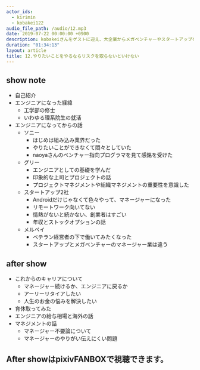 ```yaml
---
actor_ids:
  - kirimin
  - kobakei122
audio_file_path: /audio/12.mp3
date: 2019-07-22 00:00:00 +0900
description: kobakeiさんをゲストに迎え、大企業からメガベンチャーやスタートアップを経験したキャリアの話や、マネージャーのお仕事などについて話しました。
duration: "01:34:13"
layout: article
title: 12.やりたいことをやるならリスクを取らないといけない
---
```


## show note


- 自己紹介
- エンジニアになった経緯
    - 工学部の修士
    - いわゆる理系院生の就活
- エンジニアになってからの話
    - ソニー
        - はじめは組み込み業界だった
        - やりたいことができなくて悶々としていた
        - naoyaさんのベンチャー指向プログラマを見て感銘を受けた
    - グリー
        - エンジニアとしての基礎を学んだ
        - 印象的な上司とプロジェクトの話
        - プロジェクトマネジメントや組織マネジメントの重要性を意識した
    - スタートアップ2社
        - Androidだけじゃなくて色々やって、マネージャーになった
        - リモートワーク向いてない
        - 情熱がないと続かない、創業者はすごい
        - 年収とストックオプションの話
    - メルペイ
        - ベテラン経営者の下で働いてみたくなった
        - スタートアップとメガベンチャーのマネージャー業は違う

## after show


- これからのキャリアについて
    - マネージャー続けるか、エンジニアに戻るか
    - アーリーリタイアしたい
    - 人生のお金の悩みを解決したい
- 育休取ってみた
- エンジニアの給与相場と海外の話
- マネジメントの話
    - マネージャー不要論について
    - マネージャーのやりがい伝えにくい問題

## After showはpixivFANBOXで視聴できます。

<!-- [https://www.pixiv.net/fanbox/creator/13627594/post/418819](https://www.pixiv.net/fanbox/creator/13627594/post/418819) -->